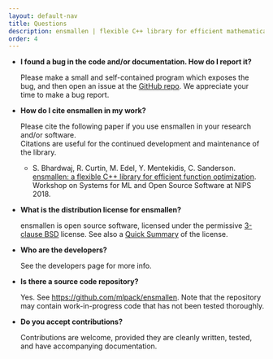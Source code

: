 ```yaml
---
layout: default-nav
title: Questions
description: ensmallen | flexible C++ library for efficient mathematical optimization
order: 4
---
```


 * **I found a bug in the code and/or documentation. How do I report it?**

   Please make a small and self-contained program which exposes the bug, and then open an issue at the [GitHub repo](https://github.com/mlpack/ensmallen). We appreciate your time to make a bug report.

 * **How do I cite ensmallen in my work?**

   Please cite the following paper if you use ensmallen in your research and/or software.  
   Citations are useful for the continued development and maintenance of the library.

   * S. Bhardwaj, R. Curtin, M. Edel, Y. Mentekidis, C. Sanderson.  
     [ensmallen: a flexible C++ library for efficient function optimization](files/ensmallen_2018.pdf).  
     Workshop on Systems for ML and Open Source Software at NIPS 2018.
 
 * **What is the distribution license for ensmallen?**

   ensmallen is open source software, licensed under the permissive [3-clause BSD](http://opensource.org/licenses/BSD-3-Clause)
   license. See also a [Quick Summary](https://tldrlegal.com/license/bsd-3-clause-license-(revised)) of the license.

 * **Who are the developers?**

   See the developers page for more info.

 * **Is there a source code repository?**

   Yes. See <https://github.com/mlpack/ensmallen>. Note that the repository may
   contain work-in-progress code that has not been tested thoroughly.

 * **Do you accept contributions?**

   Contributions are welcome, provided they are cleanly written, tested, and
   have accompanying documentation.

